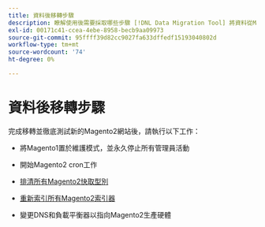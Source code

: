 ```yaml
---
title: 資料後移轉步驟
description: 瞭解使用後需要採取哪些步驟 [!DNL Data Migration Tool] 將資料從Magento1移轉至Magento2。
exl-id: 00171c41-ccea-4ebe-8958-becb9aa09973
source-git-commit: 95ffff39d82cc9027fa633dffedf15193040802d
workflow-type: tm+mt
source-wordcount: '74'
ht-degree: 0%

---
```


# 資料後移轉步驟

完成移轉並徹底測試新的Magento2網站後，請執行以下工作：

* 將Magento1置於維護模式，並永久停止所有管理員活動

* 開始Magento2 cron工作

* [排清所有Magento2快取型別](../../../configuration/cli/manage-cache.md#clean-and-flush-cache-types)

* [重新索引所有Magento2索引器](../../../configuration/cli/manage-indexers.md#reindex)

* 變更DNS和負載平衡器以指向Magento2生產硬體
